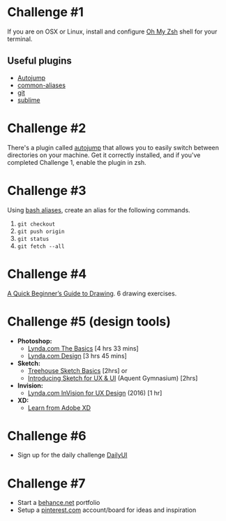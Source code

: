 # Challenge #1

If you are on OSX or Linux, install and configure [Oh My Zsh](https://github.com/robbyrussell/oh-my-zsh) shell for your terminal.

## Useful plugins

 * [Autojump](https://github.com/joelthelion/autojump)
 * [common-aliases](https://github.com/robbyrussell/oh-my-zsh/wiki/Plugins#common-aliases)
 * [git](https://github.com/robbyrussell/oh-my-zsh/wiki/Plugins#git)
 * [sublime](https://github.com/robbyrussell/oh-my-zsh/wiki/Plugins#sublime)

# Challenge #2

There's a plugin called [autojump](https://github.com/joelthelion/autojump) that allows you to easily switch between directories on your machine. Get it correctly installed, and if you've completed Challenge 1, enable the plugin in zsh.

# Challenge #3

Using [bash aliases](http://www.cyberciti.biz/tips/bash-aliases-mac-centos-linux-unix.html), create an alias for the following commands.
  1. `git checkout `
  1. `git push origin `
  1. `git status`
  1. `git fetch --all`

# Challenge #4
[A Quick Beginner’s Guide to Drawing](https://medium.com/personal-growth/a-quick-beginners-guide-to-drawing-58213877715e). 6 drawing exercises.

# Challenge #5 (design tools)
* **Photoshop:**  
    * [Lynda.com The Basics](https://www.lynda.com/Photoshop-tutorials/Photoshop-CC-2017-Essential-Training-Basics/519289-2.html) [4 hrs 33 mins]
    * [Lynda.com Design](https://www.lynda.com/Photoshop-tutorials/Photoshop-CC-2017-Essential-Training-Design/518165-2.html) [3 hrs 45 mins]
* **Sketch:** 
    * [Treehouse Sketch Basics](https://teamtreehouse.com/library/sketch-basics) [2hrs] or
    * [Introducing Sketch for UX & UI](https://www.thegymnasium.com/courses/GYM/005/0/about) (Aquent Gymnasium)  [2hrs]
* **Invision:** 
    * [Lynda.com InVision for UX Design](https://www.lynda.com/Prototyping-tutorials/Adding-screens-your-prototype/461846/500671-4.html) (2016) [1 hr]
* **XD:**
    * [Learn from Adobe XD](https://helpx.adobe.com/xd/tutorials.html)

# Challenge #6
* Sign up for the daily challenge [DailyUI](http://www.dailyui.co/)

# Challenge #7
* Start a [behance.net](https://www.behance.net/) portfolio
* Setup a [pinterest.com](https://www.pinterest.com/) account/board for ideas and inspiration
